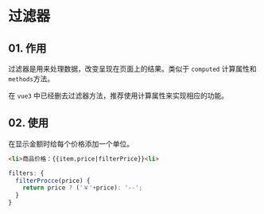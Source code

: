 # 过滤器

## 01. 作用
过滤器是用来处理数据，改变呈现在页面上的结果。类似于 `computed` 计算属性和 `methods`方法。

在 `vue3` 中已经删去过滤器方法，推荐使用计算属性来实现相应的功能。



## 02. 使用
在显示金额时给每个价格添加一个单位。
```html
<li>商品价格：{{item.price|filterPrice}}<li>
```
```js
filters: {
  filterProcce(price) {
    return price ? ('￥'+price): '--';
  }
}
```